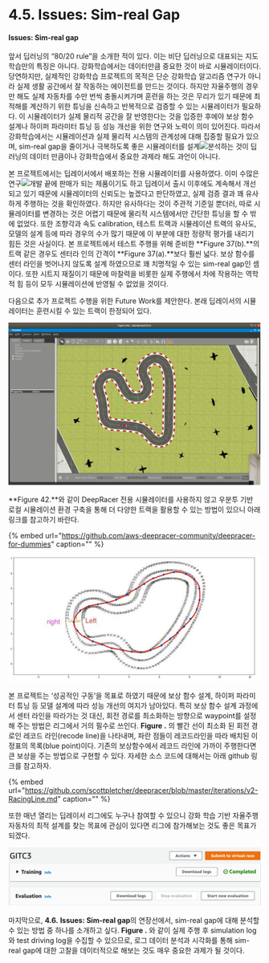 # 4.5. Issues: Sim-real Gap

#### Issues: Sim-real gap

앞서 딥러닝의 “80/20 rule”을 소개한 적이 있다. 이는 비단 딥러닝으로 대표되는 지도학습만의 특징은 아니다. 강화학습에서는 데이터만큼 중요한 것이 바로 시뮬레이터이다. 당연하지만, 실제적인 강화학습 프로젝트의 목적은 단순 강화학습 알고리즘 연구가 아니라 실제 생활 공간에서 잘 작동하는 에이전트를 만드는 것이다. 하지만 자율주행의 경우만 해도 실제 자동차를 수만 번씩 충돌시켜가며 훈련을 하는 것은 무리가 있기 때문에 최적해를 계산하기 위한 튜닝을 신속하고 반복적으로 검증할 수 있는 시뮬레이터가 필요하다. 이 시뮬레이터가 실제 물리적 공간을 잘 반영한다는 것을 입증한 후에야 보상 함수 설계나 하이퍼 파라미터 튜닝 등 성능 개선을 위한 연구와 노력이 의미 있어진다. 따라서 강화학습에서는 시뮬레이션과 실제 물리적 시스템의 관계성에 대해 집중할 필요가 있으며, sim-real gap을 줄이거나 극복하도록 좋은 시뮬레이터를 설계![](file:////Users/kim-yein/Library/Group%20Containers/UBF8T346G9.Office/TemporaryItems/msohtmlclip/clip_image002.jpg)분석하는 것이 딥러닝의 데이터 만큼이나 강화학습에서 중요한 과제라 해도 과언이 아니다.

본 프로젝트에서는 딥레이서에서 배포하는 전용 시뮬레이터를 사용하였다. 이미 수많은 연구![](file:////Users/kim-yein/Library/Group%20Containers/UBF8T346G9.Office/TemporaryItems/msohtmlclip/clip_image002.jpg)개발 끝에 판매가 되는 제품이기도 하고 딥레이서 출시 이후에도 계속해서 개선되고 있기 때문에 시뮬레이터의 신뢰도는 높겠다고 판단하였고, 실제 검증 결과 꽤 유사하게 주행하는 것을 확인하였다. 하지만 유사하다는 것이 주관적 기준일 뿐더러, 따로 시뮬레이터를 변경하는 것은 어렵기 때문에 물리적 시스템에서만 간단한 튜닝을 할 수 밖에 없었다. 또한 조향각과 속도 calibration, 테스트 트랙과 시뮬레이션 트랙의 유사도, 모델의 설계 등에 따라 경우의 수가 많기 때문에 이 부분에 대한 정량적 평가를 내리기 힘든 것은 사실이다. 본 프로젝트에서 테스트 주행을 위해 준비한 **Figure 37\(b\).**의 트랙 같은 경우도 센터라 인의 간격이 **Figure 37\(a\).**보다 훨씬 넓다. 보상 함수를 센터 라인을 벗어나지 않도록 설계 하였으므로 꽤 치명적일 수 있는 sim-real gap인 셈이다. 또한 시트지 재질이기 때문에 마찰력을 비롯한 실제 주행에서 차에 작용하는 역학적 힘 등이 모두 시뮬레이션에 반영될 수 없었을 것이다.

다음으로 추가 프로젝트 수행을 위한 Future Work를 제안한다. 본래 딥레이서의 시뮬레이터는 훈련시킬 수 있는 트랙이 한정되어 있다.

![Figure 42. Ubuntu based Local DeepRacer Simulator](../.gitbook/assets/figure-42.png)

**Figure 42.**와 같이 DeepRacer 전용 시뮬레이터를 사용하지 않고 우분투 기반 로컬 시뮬레이션 환경 구축을 통해 더 다양한 트랙을 활용할 수 있는 방법이 있으니 아래 링크를 참고하기 바란다.

{% embed url="https://github.com/aws-deepracer-community/deepracer-for-dummies" caption="" %}

![Figure 43. Waypoints Following Recode Line](../.gitbook/assets/figure-43.png)

본 프로젝트는 ‘성공적인 구동’을 목표로 하였기 때문에 보상 함수 설계, 하이퍼 파라미터 튜닝 등 모델 설계에 따라 성능 개선의 여지가 남아있다. 특히 보상 함수 설계 과정에서 센터 라인을 따라가는 것 대신, 회전 경로를 최소화하는 방향으로 waypoint를 설정해 주는 방법은 리그에서 거의 필수로 쓰인다. **Figure .** 의 빨간 선이 최소화 된 회전 경로인 레코드 라인\(recode line\)을 나타내며, 파란 점들이 레코드라인을 따라 배치된 이정표의 목록\(blue point\)이다. 기존의 보상함수에서 레코드 라인에 가까이 주행한다면 큰 보상을 주는 방법으로 구현할 수 있다. 자세한 소스 코드에 대해서는 아래 github 링크를 참고하자.

{% embed url="https://github.com/scottpletcher/deepracer/blob/master/iterations/v2-RacingLine.md" caption="" %}

또한 매년 열리는 딥레이서 리그에도 누구나 참여할 수 있으니 강화 학습 기반 자율주행 자동차의 최적 설계를 찾는 목표에 관심이 있다면 리그에 참가해보는 것도 좋은 목표가 되겠다.

![Figure 44. Ubuntu based Local DeepRacer Simulator](../.gitbook/assets/figure-44.png)

마지막으로, **4.6.** **Issues: Sim-real gap**의 연장선에서, sim-real gap에 대해 분석할 수 있는 방법 중 하나를 소개하고 싶다. **Figure .** 와 같이 실제 주행 후 simulation log와 test driving log을 수집할 수 있으므로, 로그 데이터 분석과 시각화를 통해 sim-real gap에 대한 고찰을 데이터적으로 해보는 것도 매우 중요한 과제가 될 것이다.

